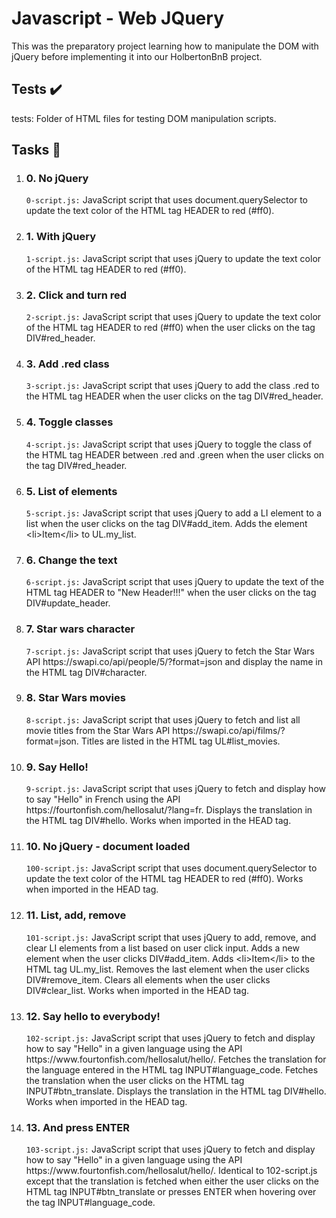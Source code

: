 <h1>Javascript - Web JQuery</h1>
  <p>This was the preparatory project learning how to manipulate the DOM with jQuery before implementing it into our HolbertonBnB project.</p>

  <h2>Tests ✔️</h2>
  <p>tests: Folder of HTML files for testing DOM manipulation scripts.</p>

  <h2>Tasks 📃</h2>
  <ol>
    <li>
      <h3>0. No jQuery</h3>
      <p><code>0-script.js:</code> JavaScript script that uses document.querySelector to update the text color of the HTML tag HEADER to red (#ff0).</p>
    </li>
    <li>
      <h3>1. With jQuery</h3>
      <p><code>1-script.js:</code> JavaScript script that uses jQuery to update the text color of the HTML tag HEADER to red (#ff0).</p>
    </li>
    <li>
      <h3>2. Click and turn red</h3>
      <p><code>2-script.js:</code> JavaScript script that uses jQuery to update the text color of the HTML tag HEADER to red (#ff0) when the user clicks on the tag DIV#red_header.</p>
    </li>
    <li>
      <h3>3. Add .red class</h3>
      <p><code>3-script.js:</code> JavaScript script that uses jQuery to add the class .red to the HTML tag HEADER when the user clicks on the tag DIV#red_header.</p>
    </li>
    <li>
      <h3>4. Toggle classes</h3>
      <p><code>4-script.js:</code> JavaScript script that uses jQuery to toggle the class of the HTML tag HEADER between .red and .green when the user clicks on the tag DIV#red_header.</p>
    </li>
    <li>
      <h3>5. List of elements</h3>
      <p><code>5-script.js:</code> JavaScript script that uses jQuery to add a LI element to a list when the user clicks on the tag DIV#add_item. Adds the element &lt;li&gt;Item&lt;/li&gt; to UL.my_list.</p>
    </li>
    <li>
      <h3>6. Change the text</h3>
      <p><code>6-script.js:</code> JavaScript script that uses jQuery to update the text of the HTML tag HEADER to "New Header!!!" when the user clicks on the tag DIV#update_header.</p>
    </li>
    <li>
      <h3>7. Star wars character</h3>
      <p><code>7-script.js:</code> JavaScript script that uses jQuery to fetch the Star Wars API https://swapi.co/api/people/5/?format=json and display the name in the HTML tag DIV#character.</p>
    </li>
    <li>
      <h3>8. Star Wars movies</h3>
      <p><code>8-script.js:</code> JavaScript script that uses jQuery to fetch and list all movie titles from the Star Wars API https://swapi.co/api/films/?format=json. Titles are listed in the HTML tag UL#list_movies.</p>
    </li>
    <li>
      <h3>9. Say Hello!</h3>
      <p><code>9-script.js:</code> JavaScript script that uses jQuery to fetch and display how to say "Hello" in French using the API https://fourtonfish.com/hellosalut/?lang=fr. Displays the translation in the HTML tag DIV#hello. Works when imported in the HEAD tag.</p>
    </li>
    <li>
      <h3>10. No jQuery - document loaded</h3>
      <p><code>100-script.js:</code> JavaScript script that uses document.querySelector to update the text color of the HTML tag HEADER to red (#ff0). Works when imported in the HEAD tag.</p>
    </li>
    <li>
      <h3>11. List, add, remove</h3>
      <p><code>101-script.js:</code> JavaScript script that uses jQuery to add, remove, and clear LI elements from a list based on user click input. Adds a new element when the user clicks DIV#add_item. Adds &lt;li&gt;Item&lt;/li&gt; to the HTML tag UL.my_list. Removes the last element when the user clicks DIV#remove_item. Clears all elements when the user clicks DIV#clear_list. Works when imported in the HEAD tag.</p>
    </li>
    <li>
      <h3>12. Say hello to everybody!</h3>
      <p><code>102-script.js:</code> JavaScript script that uses jQuery to fetch and display how to say "Hello" in a given language using the API https://www.fourtonfish.com/hellosalut/hello/. Fetches the translation for the language entered in the HTML tag INPUT#language_code. Fetches the translation when the user clicks on the HTML tag INPUT#btn_translate. Displays the translation in the HTML tag DIV#hello. Works when imported in the HEAD tag.</p>
    </li>
    <li>
      <h3>13. And press ENTER</h3>
      <p><code>103-script.js:</code> JavaScript script that uses jQuery to fetch and display how to say "Hello" in a given language using the API https://www.fourtonfish.com/hellosalut/hello/. Identical to 102-script.js except that the translation is fetched when either the user clicks on the HTML tag INPUT#btn_translate or presses ENTER when hovering over the tag INPUT#language_code.</p>
    </li>
  </ol>
